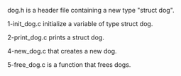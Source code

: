 dog.h is a header file containing a new type "struct dog".



1-init_dog.c initialize a variable of type struct dog.



2-print_dog.c prints a struct dog.



4-new_dog.c that creates a new dog.



5-free_dog.c is a function that frees dogs.
